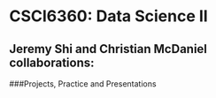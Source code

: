 # CSCI6360: Data Science II

## Jeremy Shi and Christian McDaniel collaborations: 
###Projects, Practice and Presentations
